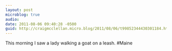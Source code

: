 ```yaml
---
layout: post
microblog: true
audio: 
date: 2011-08-06 09:40:28 -0500
guid: http://craigmcclellan.micro.blog/2011/08/06/t99852344430301184.html
---
```

This morning I saw a lady walking a goat on a leash. #Maine
